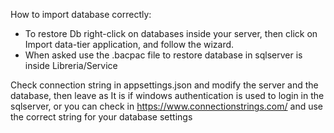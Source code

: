 How to import database correctly:
-  To restore Db right-click on databases inside your server, then click on Import data-tier application, and follow the wizard.
-  When asked use the .bacpac file to restore database in sqlserver is inside Libreria/Service

Check connection string in appsettings.json and modify the server and the database, then leave as It is if windows authentication is used to login in the sqlserver, or you can check in https://www.connectionstrings.com/ and use the correct string for your database settings 
 
